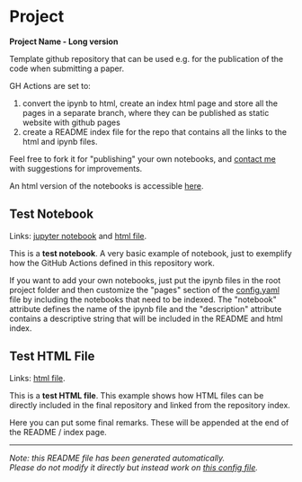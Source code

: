 
# Project

**Project Name - Long version**

Template github repository that can be used e.g. for the publication of the code when submitting a paper. 

GH Actions are set to:

1. convert the ipynb to html, create an index html page and store all the pages in a separate branch, where they can be published as static website with github pages
2. create a README index file for the repo that contains all the links to the html and ipynb files.

Feel free to fork it for "publishing" your own notebooks, and [contact me](mailto:matteo.bonfanti@fht.org) with suggestions for improvements.


An html version of the notebooks is accessible [here](https://GiuseppeTestaLab.github.io/polCAs/).




## Test Notebook

Links: [jupyter notebook](prova.ipynb) and [html file](https://GiuseppeTestaLab.github.io/polCAs/prova.html).

This is a **test notebook**. A very basic example of notebook, just to exemplify how the
GitHub Actions defined in this repository work.

If you want to add your own notebooks, just put the ipynb files in the root project folder and then
customize the "pages" section of the [config.yaml](https://github.com/matbonfanti/project-template/blob/main/resources/config.yaml)
file by including the notebooks that need to be indexed. The "notebook" attribute defines the name
of the ipynb file and the "description" attribute contains a descriptive string that will be
included in the README and html index.




## Test HTML File

Links: [html file](https://GiuseppeTestaLab.github.io/polCAs/prova2.html).

This is a **test HTML file**. This example shows how HTML files can be directly included in the 
final repository and linked from the repository index.



Here you can put some final remarks.
These will be appended at the end of the README / index page.


---
*Note: this README file has been generated automatically.* <br>
*Please do not modify it directly but instead work on [this config file](resources/config.yaml).*


